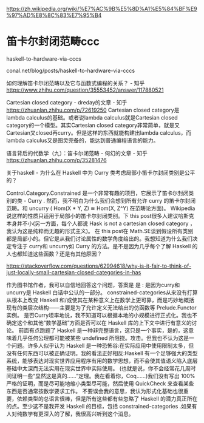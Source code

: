 


https://zh.wikipedia.org/wiki/%E7%AC%9B%E5%8D%A1%E5%84%BF%E9%97%AD%E8%8C%83%E7%95%B4


# 笛卡尔封闭范畴ccc
haskell-to-hardware-via-cccs

conal.net/blog/posts/haskell-to-hardware-via-cccs

如何理解笛卡尔闭范畴以及它与函数式编程的关系？ - 知乎
https://www.zhihu.com/question/35553452/answer/117880521










Cartesian closed category - dreday的文章 - 知乎
https://zhuanlan.zhihu.com/p/72619250 Cartesian closed category是lambda calculus的基础。或者说lambda calculus就是Cartesian closed category的一个模型。其实Cartesian closed category非常简单，就是又Cartesian又closed再curry。但是这样的东西就能构建出lambda calculus，而lambda calculus又是图灵完备的，能达到普通编程语言的能力。


语言背后的代数学（九）：笛卡尔闭范畴 - 何幻的文章 - 知乎
https://zhuanlan.zhihu.com/p/35281476




关于haskell - 为什么在 Haskell 中为 Curry 类考虑局部小笛卡尔封闭类别是公平的？

Control.Category.Constrained 是一个非常有趣的项目，它展示了笛卡尔封闭类别的类 - Curry .
然而，我不明白为什么我们会想到所有允许 curry 的笛卡尔封闭范畴。和 uncurry ( Hom(X * Y, Z) ≅ Hom(X, Z^Y) 在范畴论方面)。 Wikipedia说这样的性质只适用于局部小的笛卡尔封闭类别。下 this post很多人建议哈斯克 本身并不小(另一方面，每个人都说 Hask is not a cartesian closed category ，我认为这是纯粹而无趣的形式主义)。
在 this post在 Math.SE谈到假设所有类别都是局部小的。但它是从我们讨论属性的数学角度给出的。我想知道为什么我们决定专注于 curry和 uncurry如 Curry 的方法。是不是因为几乎每个了解 Haskell 的人也都知道这些函数？还是有其他原因？


https://stackoverflow.com/questions/62994618/why-is-it-fair-to-think-of-just-locally-small-cartesian-closed-categories-in-has



作为图书馆作者，我可以自信地回答这个问题，答案是 是 : 是因为curry和 uncurry是 Haskell 白话中公认的一部分。 constrained-categories从来没有打算从根本上改变 Haskell 和/或使其在某种意义上在数学上更可靠，而是巧妙地概括现有的类层次结构——主要是为了允许定义无法给出的仿函数等 Prelude.Functor实例。
是否Curry坦率地说，我不知道可以根据本地的小规模进行正式化。我也不确定这个和其他“数学基础”方面是否可以在 Haskell 库的上下文中进行有意义的讨论。 前面有点跑题了 Haskell 是一种非完整语言，这只是一个事实，是的，这意味着几乎任何公理都可能被某些 undefined 所阻挠。攻击。但我也不认为这是一个问题。许多人似乎认为 Haskell 是一种恐怖谷:在实际应用中使用限制太多，但没有任何东西可以被正确证明。我的看法正好相反:Haskell 有一个足够强大的类型系统，能够表达对现实世界应用程序有用的数学思想，而不会使其值语义陷入底层基础中太深而无法实用在现实世界中实际使用。 (也就是说，你不会经常花几周时间证明一些“显然这是真的……”定理。我在看着你，Coq……)我们没有写出 100% 严格的证明，而是尽可能地缩小类型尽可能，然后使用 QuickCheck 来查看某些东西是否通常按数学要求工作。
不要误会我的意思，我认为形式化基础也很重要，依赖类型的总语言很棒，但是所有这些都有些忽略了 Haskell 的潜力真正所在的点。至少这不是我开发 Haskell 的目标，包括 constrained-categories .如果有人对纯数学有更深入的了解，我很高兴听到这个消息。













